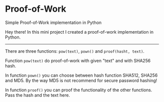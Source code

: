 # Proof-of-Work
Simple Proof-of-Work implementation in Python

Hey there!
In this mini project I created a proof-of-work implementation in Python.

---
There are three functions: `pow(text)`, `pown()` and `proof(hasht, text)`.

Function `pow(text)` do proof-of-work with given "text" and with SHA256 hash.

In function `pown()` you can choose between hash function SHA512, SHA256 and MD5. By the way MD5 is not recommend for secure password hashing!

In function `proof()` you can proof the functionality of the other functions. Pass the hash and the text here.

